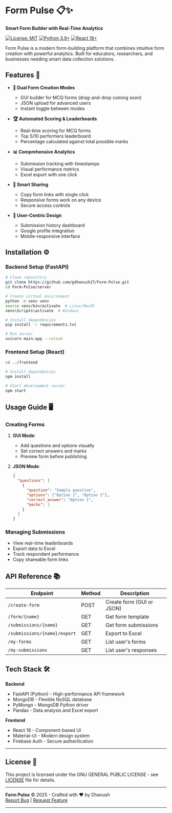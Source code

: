 # Form Pulse 📋✨

**Smart Form Builder with Real-Time Analytics**

[![License: MIT](https://img.shields.io/badge/License-MIT-blue.svg)](https://opensource.org/licenses/MIT)
[![Python 3.9+](https://img.shields.io/badge/Python-3.9+-green.svg)](https://www.python.org/)
[![React 18+](https://img.shields.io/badge/React-18+-61DAFB.svg)](https://reactjs.org/)

Form Pulse is a modern form-building platform that combines intuitive form creation with powerful analytics. Built for educators, researchers, and businesses needing smart data collection solutions.

## Features 🚀

- **🎨 Dual Form Creation Modes**
  - GUI builder for MCQ forms (drag-and-drop coming soon)
  - JSON upload for advanced users
  - Instant toggle between modes

- **🏆 Automated Scoring & Leaderboards**
  - Real-time scoring for MCQ forms
  - Top 5/10 performers leaderboard
  - Percentage calculated against total possible marks

- **📊 Comprehensive Analytics**
  - Submission tracking with timestamps
  - Visual performance metrics
  - Excel export with one click

- **🔗 Smart Sharing**
  - Copy form links with single click
  - Responsive forms work on any device
  - Secure access controls

- **👤 User-Centric Design**
  - Submission history dashboard
  - Google profile integration
  - Mobile-responsive interface

## Installation ⚙️

### Backend Setup (FastAPI)

```bash
# Clone repository
git clone https://github.com/gdhanush27/Form-Pulse.git
cd Form-Pulse/server

# Create virtual environment
python -m venv venv
source venv/bin/activate  # Linux/MacOS
venv\Scripts\activate  # Windows

# Install dependencies
pip install -r requirements.txt

# Run server
uvicorn main:app --reload
```

### Frontend Setup (React)

```bash
cd ../frontend

# Install dependencies
npm install

# Start development server
npm start
```

## Usage Guide 🖥️

### Creating Forms
1. **GUI Mode**:
   - Add questions and options visually
   - Set correct answers and marks
   - Preview form before publishing

2. **JSON Mode**:
   ```json
   {
     "questions": [
       {
         "question": "Sample question",
         "options": ["Option 1", "Option 2"],
         "correct_answer": "Option 1",
         "marks": 1
       }
     ]
   }
   ```

### Managing Submissions
- View real-time leaderboards
- Export data to Excel
- Track respondent performance
- Copy shareable form links

## API Reference 📚

| Endpoint | Method | Description |
|----------|--------|-------------|
| `/create-form` | POST | Create form (GUI or JSON) |
| `/form/{name}` | GET | Get form template |
| `/submissions/{name}` | GET | Get form submissions |
| `/submissions/{name}/export` | GET | Export to Excel |
| `/my-forms` | GET | List user's forms |
| `/my-submissions` | GET | List user's responses |

## Tech Stack 🛠️

**Backend**  
- FastAPI (Python) - High-performance API framework
- MongoDB - Flexible NoSQL database
- PyMongo - MongoDB Python driver
- Pandas - Data analysis and Excel export

**Frontend**  
- React 18 - Component-based UI
- Material-UI - Modern design system
- Firebase Auth - Secure authentication
---

## License 📄

This project is licensed under the GNU GENERAL PUBLIC LICENSE - see [LICENSE](LICENSE) file for details.

---

**Form Pulse** © 2025 - Crafted with ❤️ by Dhanush  
[Report Bug](https://github.com/gdhanush27/Form-Pulse/issues) | [Request Feature](https://github.com/gdhanush27/Form-Pulse/issues)

---
